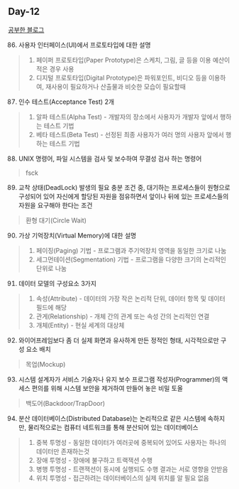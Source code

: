 ## Day-12

[공부한 블로그](https://starrykss.tistory.com/1849?category=636189)

86. 사용자 인터페이스(UI)에서 프로토타입에 대한 설명
> 1. 페이퍼 프로토타입(Paper Prototype)은 스케치, 그림, 글 등을 이용 예산이 적은 경우 사용
> 2. 디지털 프로토타입(Digital Prototype)은 파워포인트, 비디오 등을 이용하여, 재사용이 필요하거나 산출물과 비슷한 모습이 필요할때

87. 인수 테스트(Acceptance Test) 2개
> 1. 알파 테스트(Alpha Test) - 개발자의 장소에서 사용자가 개발자 앞에서 행하는 테스트 기법
> 2. 베타 테스트(Beta Test) - 선정된 최종 사용자가 여러 명의 사용자 앞에서 행하는 테스트 기법

88. UNIX 명령어, 파일 시스템을 검사 및 보수하여 무결성 검사 하는 명령어
> fsck

89. 교착 상태(DeadLock) 발생의 필요 충분 조건 중, 대기하는 프로세스들이 원형으로 구성되어 있어 자신에게 할당된 자원을 점유하면서 앞이나 뒤에 있는 프로세스들의 자원을 요구해야 한다는 조건
> 환형 대기(Circle Wait)

90. 가상 기억장치(Virtual Memory)에 대한 설명
> 1. 페이징(Paging) 기법 - 프로그램과 주기억장치 영역을 동일한 크기로 나눔
> 2. 세그먼테이션(Segmentation) 기법 - 프로그램을 다양한 크기의 논리적인 단위로 나눔

91. 데이터 모델의 구성요소 3가지
> 1. 속성(Attribute) - 데이터의 가장 작은 논리적 단위, 데이터 항목 및 데이터 필드에 해당
> 2. 관게(Relationship) - 개체 간의 관계 또는 속성 간의 논리적인 연결
> 3. 개체(Entity) - 현실 세계의 대상체

92. 와이어프레임보다 좀 더 실제 화면과 유사하게 만든 정적인 형태, 시각적으로만 구성 요소 배치
> 목업(Mockup)

93. 시스템 설계자가 서비스 기술자나 유지 보수 프로그램 작성자(Programmer)의 액세스 편의를 위해 시스템 보안을 제거하여 만들어 놓은 비밀 토올
> 백도어(Backdoor/TrapDoor)

94. 분산 데이터베이스(Distributed Database)는 논리적으로 같은 시스템에 속하지만, 물리적으로는 컴퓨터 네트워크를 통해 분산되어 있는 데이터베이스
> 1. 중복 투명성 - 동일한 데이터가 여러곳에 중복되어 있어도 사용자는 하나의 데이터만 존재하는것
> 2. 장애 투명성 - 장애에 불구하고 트랙잭션 수행
> 3. 병행 투명성 - 트랜잭션이 동시에 실행되도 수행 결과는 서로 영향을 안받음
> 4. 위치 투명성 - 접근하려는 데이터베이스의 실제 위치를 알 필요 없음